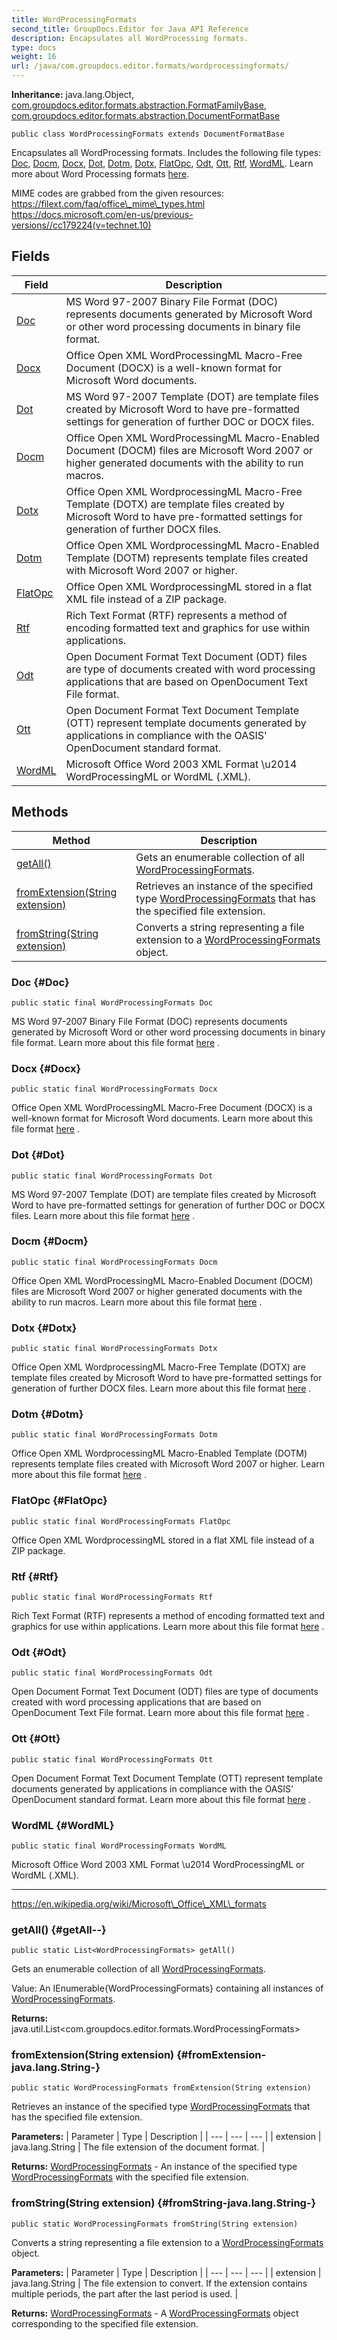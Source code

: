 ```yaml
---
title: WordProcessingFormats
second_title: GroupDocs.Editor for Java API Reference
description: Encapsulates all WordProcessing formats.
type: docs
weight: 16
url: /java/com.groupdocs.editor.formats/wordprocessingformats/
---
```

**Inheritance:**
java.lang.Object, [com.groupdocs.editor.formats.abstraction.FormatFamilyBase](../../com.groupdocs.editor.formats.abstraction/formatfamilybase), [com.groupdocs.editor.formats.abstraction.DocumentFormatBase](../../com.groupdocs.editor.formats.abstraction/documentformatbase)
```
public class WordProcessingFormats extends DocumentFormatBase
```

Encapsulates all WordProcessing formats. Includes the following file types: [Doc](../../com.groupdocs.editor.formats/wordprocessingformats\#Doc), [Docm](../../com.groupdocs.editor.formats/wordprocessingformats\#Docm), [Docx](../../com.groupdocs.editor.formats/wordprocessingformats\#Docx), [Dot](../../com.groupdocs.editor.formats/wordprocessingformats\#Dot), [Dotm](../../com.groupdocs.editor.formats/wordprocessingformats\#Dotm), [Dotx](../../com.groupdocs.editor.formats/wordprocessingformats\#Dotx), [FlatOpc](../../com.groupdocs.editor.formats/wordprocessingformats\#FlatOpc), [Odt](../../com.groupdocs.editor.formats/wordprocessingformats\#Odt), [Ott](../../com.groupdocs.editor.formats/wordprocessingformats\#Ott), [Rtf](../../com.groupdocs.editor.formats/wordprocessingformats\#Rtf), [WordML](../../com.groupdocs.editor.formats/wordprocessingformats\#WordML). Learn more about Word Processing formats [here][].

MIME codes are grabbed from the given resources: https://filext.com/faq/office\_mime\_types.html https://docs.microsoft.com/en-us/previous-versions//cc179224(v=technet.10)


[here]: https://wiki.fileformat.com/word-processing
## Fields

| Field | Description |
| --- | --- |
| [Doc](#Doc) | MS Word 97-2007 Binary File Format (DOC) represents documents generated by Microsoft Word or other word processing documents in binary file format. |
| [Docx](#Docx) | Office Open XML WordProcessingML Macro-Free Document (DOCX) is a well-known format for Microsoft Word documents. |
| [Dot](#Dot) | MS Word 97-2007 Template (DOT) are template files created by Microsoft Word to have pre-formatted settings for generation of further DOC or DOCX files. |
| [Docm](#Docm) | Office Open XML WordProcessingML Macro-Enabled Document (DOCM) files are Microsoft Word 2007 or higher generated documents with the ability to run macros. |
| [Dotx](#Dotx) | Office Open XML WordprocessingML Macro-Free Template (DOTX) are template files created by Microsoft Word to have pre-formatted settings for generation of further DOCX files. |
| [Dotm](#Dotm) | Office Open XML WordprocessingML Macro-Enabled Template (DOTM) represents template files created with Microsoft Word 2007 or higher. |
| [FlatOpc](#FlatOpc) | Office Open XML WordprocessingML stored in a flat XML file instead of a ZIP package. |
| [Rtf](#Rtf) | Rich Text Format (RTF) represents a method of encoding formatted text and graphics for use within applications. |
| [Odt](#Odt) | Open Document Format Text Document (ODT) files are type of documents created with word processing applications that are based on OpenDocument Text File format. |
| [Ott](#Ott) | Open Document Format Text Document Template (OTT) represent template documents generated by applications in compliance with the OASIS' OpenDocument standard format. |
| [WordML](#WordML) | Microsoft Office Word 2003 XML Format \\u2014 WordProcessingML or WordML (.XML). |
## Methods

| Method | Description |
| --- | --- |
| [getAll()](#getAll--) | Gets an enumerable collection of all [WordProcessingFormats](../../com.groupdocs.editor.formats/wordprocessingformats). |
| [fromExtension(String extension)](#fromExtension-java.lang.String-) | Retrieves an instance of the specified type [WordProcessingFormats](../../com.groupdocs.editor.formats/wordprocessingformats) that has the specified file extension. |
| [fromString(String extension)](#fromString-java.lang.String-) | Converts a string representing a file extension to a [WordProcessingFormats](../../com.groupdocs.editor.formats/wordprocessingformats) object. |
### Doc {#Doc}
```
public static final WordProcessingFormats Doc
```


MS Word 97-2007 Binary File Format (DOC) represents documents generated by Microsoft Word or other word processing documents in binary file format. Learn more about this file format  [here][] .


[here]: https://wiki.fileformat.com/word-processing/doc

### Docx {#Docx}
```
public static final WordProcessingFormats Docx
```


Office Open XML WordProcessingML Macro-Free Document (DOCX) is a well-known format for Microsoft Word documents. Learn more about this file format  [here][] .


[here]: https://wiki.fileformat.com/word-processing/docx

### Dot {#Dot}
```
public static final WordProcessingFormats Dot
```


MS Word 97-2007 Template (DOT) are template files created by Microsoft Word to have pre-formatted settings for generation of further DOC or DOCX files. Learn more about this file format  [here][] .


[here]: https://wiki.fileformat.com/word-processing/dot

### Docm {#Docm}
```
public static final WordProcessingFormats Docm
```


Office Open XML WordProcessingML Macro-Enabled Document (DOCM) files are Microsoft Word 2007 or higher generated documents with the ability to run macros. Learn more about this file format  [here][] .


[here]: https://wiki.fileformat.com/word-processing/docm

### Dotx {#Dotx}
```
public static final WordProcessingFormats Dotx
```


Office Open XML WordprocessingML Macro-Free Template (DOTX) are template files created by Microsoft Word to have pre-formatted settings for generation of further DOCX files. Learn more about this file format  [here][] .


[here]: https://wiki.fileformat.com/word-processing/dotx

### Dotm {#Dotm}
```
public static final WordProcessingFormats Dotm
```


Office Open XML WordprocessingML Macro-Enabled Template (DOTM) represents template files created with Microsoft Word 2007 or higher. Learn more about this file format  [here][] .


[here]: https://wiki.fileformat.com/word-processing/dotm

### FlatOpc {#FlatOpc}
```
public static final WordProcessingFormats FlatOpc
```


Office Open XML WordprocessingML stored in a flat XML file instead of a ZIP package.

### Rtf {#Rtf}
```
public static final WordProcessingFormats Rtf
```


Rich Text Format (RTF) represents a method of encoding formatted text and graphics for use within applications. Learn more about this file format  [here][] .


[here]: https://wiki.fileformat.com/word-processing/rtf

### Odt {#Odt}
```
public static final WordProcessingFormats Odt
```


Open Document Format Text Document (ODT) files are type of documents created with word processing applications that are based on OpenDocument Text File format. Learn more about this file format  [here][] .


[here]: https://wiki.fileformat.com/word-processing/odt

### Ott {#Ott}
```
public static final WordProcessingFormats Ott
```


Open Document Format Text Document Template (OTT) represent template documents generated by applications in compliance with the OASIS' OpenDocument standard format. Learn more about this file format  [here][] .


[here]: https://wiki.fileformat.com/word-processing/ott

### WordML {#WordML}
```
public static final WordProcessingFormats WordML
```


Microsoft Office Word 2003 XML Format \\u2014 WordProcessingML or WordML (.XML).

--------------------

https://en.wikipedia.org/wiki/Microsoft\_Office\_XML\_formats

### getAll() {#getAll--}
```
public static List<WordProcessingFormats> getAll()
```


Gets an enumerable collection of all [WordProcessingFormats](../../com.groupdocs.editor.formats/wordprocessingformats).

Value: An  IEnumerable\{WordProcessingFormats\}  containing all instances of [WordProcessingFormats](../../com.groupdocs.editor.formats/wordprocessingformats).

**Returns:**
java.util.List<com.groupdocs.editor.formats.WordProcessingFormats>
### fromExtension(String extension) {#fromExtension-java.lang.String-}
```
public static WordProcessingFormats fromExtension(String extension)
```


Retrieves an instance of the specified type [WordProcessingFormats](../../com.groupdocs.editor.formats/wordprocessingformats) that has the specified file extension.

**Parameters:**
| Parameter | Type | Description |
| --- | --- | --- |
| extension | java.lang.String | The file extension of the document format. |

**Returns:**
[WordProcessingFormats](../../com.groupdocs.editor.formats/wordprocessingformats) - An instance of the specified type [WordProcessingFormats](../../com.groupdocs.editor.formats/wordprocessingformats) with the specified file extension.
### fromString(String extension) {#fromString-java.lang.String-}
```
public static WordProcessingFormats fromString(String extension)
```


Converts a string representing a file extension to a [WordProcessingFormats](../../com.groupdocs.editor.formats/wordprocessingformats) object.

**Parameters:**
| Parameter | Type | Description |
| --- | --- | --- |
| extension | java.lang.String | The file extension to convert. If the extension contains multiple periods, the part after the last period is used. |

**Returns:**
[WordProcessingFormats](../../com.groupdocs.editor.formats/wordprocessingformats) - A [WordProcessingFormats](../../com.groupdocs.editor.formats/wordprocessingformats) object corresponding to the specified file extension.
